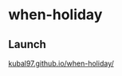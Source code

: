 # when-holiday

## Launch

[kubal97.github.io/when-holiday/](https://kubal97.github.io/when-holiday/)
